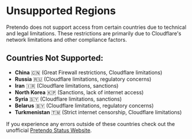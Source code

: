 # Unsupported Regions

Pretendo does not support access from certain countries due to technical and legal limitations. These restrictions are primarily due to Cloudflare's network limitations and other compliance factors.

## Countries Not Supported:
- **China** 🇨🇳 (Great Firewall restrictions, Cloudflare limitations)  
- **Russia** 🇷🇺 (Cloudflare limitations, regulatory concerns)  
- **Iran** 🇮🇷 (Cloudflare limitations, sanctions)  
- **North Korea** 🇰🇵 (Sanctions, lack of internet access)  
- **Syria** 🇸🇾 (Cloudflare limitations, sanctions)  
- **Belarus** 🇧🇾 (Cloudflare limitations, regulatory concerns)  
- **Turkmenistan** 🇹🇲 (Strict internet censorship, Cloudflare limitations)  

If you experience any errors outside of these countries check out the unofficial [Pretendo Status Website](https://status.pretendo.zip).
